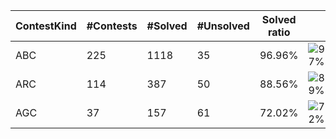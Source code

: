 | ContestKind | #Contests | #Solved | #Unsolved | Solved ratio | |
| - | - | - | - | - | - |
| ABC | 225 | 1118 | 35 | 96.96% | ![97%](https://progress-bar.dev/97?title=Solved) |
| ARC | 114 | 387 | 50 | 88.56% | ![89%](https://progress-bar.dev/89?title=Solved) |
| AGC | 37 | 157 | 61 | 72.02% | ![72%](https://progress-bar.dev/72?title=Solved) |
